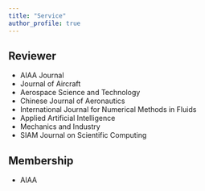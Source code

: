 ```yaml
---
title: "Service"
author_profile: true
---
```


## Reviewer

* AIAA Journal
* Journal of Aircraft
* Aerospace Science and Technology
* Chinese Journal of Aeronautics
* International Journal for Numerical Methods in Fluids
* Applied Artificial Intelligence
* Mechanics and Industry
* SIAM Journal on Scientific Computing


## Membership

* AIAA
